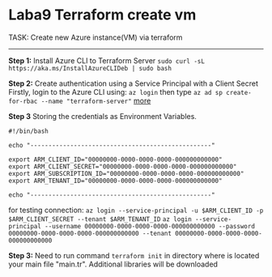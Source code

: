 # Laba9 Terraform create vm

TASK:
Create new Azure instance(VM) via terraform

---

**Step 1:** Install Azure CLI to Terraform Server
```sudo curl -sL https://aka.ms/InstallAzureCLIDeb | sudo bash```

**Step 2:** Create authentication using a Service Principal with a Client Secret
Firstly, login to the Azure CLI using: ```az login``` then type ```az ad sp create-for-rbac --name "terraform-server"``` [more](https://www.terraform.io/docs/providers/azurerm/guides/service_principal_client_secret.html)

**Step 3** Storing the credentials as Environment Variables.
```
#!/bin/bash

echo "--------------------------------------------------"

export ARM_CLIENT_ID="00000000-0000-0000-0000-000000000000"
export ARM_CLIENT_SECRET="00000000-0000-0000-0000-000000000000"
export ARM_SUBSCRIPTION_ID="00000000-0000-0000-0000-000000000000"
export ARM_TENANT_ID="00000000-0000-0000-0000-000000000000"

echo "--------------------------------------------------"
```
for testing connection:
```az login --service-principal -u $ARM_CLIENT_ID -p $ARM_CLIENT_SECRET --tenant $ARM_TENANT_ID```
```az login --service-principal --username 00000000-0000-0000-0000-000000000000 --password 00000000-0000-0000-0000-000000000000 --tenant 00000000-0000-0000-0000-000000000000```

**Step 3:** Need to run command ```terraform init``` in directory where is located your main file "main.tr". Additional libraries will be downloaded 

